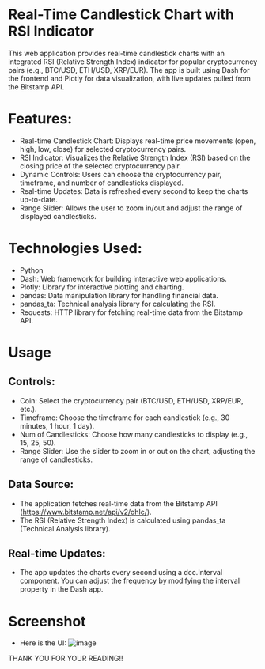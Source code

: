 # Real-Time Candlestick Chart with RSI Indicator
This web application provides real-time candlestick charts with an integrated RSI (Relative Strength Index) indicator for popular cryptocurrency pairs (e.g., BTC/USD, ETH/USD, XRP/EUR). The app is built using Dash for the frontend and Plotly for data visualization, with live updates pulled from the Bitstamp API.

# Features:
+ Real-time Candlestick Chart: Displays real-time price movements (open, high, low, close) for selected cryptocurrency pairs.
+ RSI Indicator: Visualizes the Relative Strength Index (RSI) based on the closing price of the selected cryptocurrency pair.
+ Dynamic Controls: Users can choose the cryptocurrency pair, timeframe, and number of candlesticks displayed.
+ Real-time Updates: Data is refreshed every second to keep the charts up-to-date.
+ Range Slider: Allows the user to zoom in/out and adjust the range of displayed candlesticks.

# Technologies Used:
+ Python
+ Dash: Web framework for building interactive web applications.
+ Plotly: Library for interactive plotting and charting.
+ pandas: Data manipulation library for handling financial data.
+ pandas_ta: Technical analysis library for calculating the RSI.
+ Requests: HTTP library for fetching real-time data from the Bitstamp API.

# Usage
## Controls:
+ Coin: Select the cryptocurrency pair (BTC/USD, ETH/USD, XRP/EUR, etc.).
+ Timeframe: Choose the timeframe for each candlestick (e.g., 30 minutes, 1 hour, 1 day).
+ Num of Candlesticks: Choose how many candlesticks to display (e.g., 15, 25, 50).
+ Range Slider: Use the slider to zoom in or out on the chart, adjusting the range of candlesticks.
## Data Source:
+ The application fetches real-time data from the Bitstamp API (https://www.bitstamp.net/api/v2/ohlc/).
+ The RSI (Relative Strength Index) is calculated using pandas_ta (Technical Analysis library).
## Real-time Updates:
+ The app updates the charts every second using a dcc.Interval component. You can adjust the frequency by modifying the interval property in the Dash app.

# Screenshot
+ Here is the UI:
![image](https://github.com/user-attachments/assets/babe1ea0-7140-46c8-80d9-31cb92ec6a6f)

THANK YOU FOR YOUR READING!!
